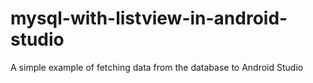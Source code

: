 # mysql-with-listview-in-android-studio
A simple example of fetching data from the database to Android Studio
